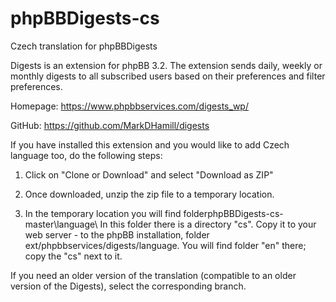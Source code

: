 # phpBBDigests-cs

Czech translation for phpBBDigests


Digests is an extension for phpBB 3.2. The extension sends daily, weekly or monthly digests to all subscribed users 
based on their preferences and filter preferences.

Homepage: https://www.phpbbservices.com/digests_wp/

GitHub: https://github.com/MarkDHamill/digests

If you have installed this extension and you would like to add Czech language too, do the following steps:

1. Click on "Clone or Download" and select "Download as ZIP"

2. Once downloaded, unzip the zip file to a temporary location.

3. In the temporary location you will find folderphpBBDigests-cs-master\language\ In this folder there is a directory "cs". 
Copy it to your web server - to the phpBB installation, folder ext/phpbbservices/digests/language. You will find folder "en" 
there; copy the "cs" next to it.


If you need an older version of the translation (compatible to an older version of the Digests), select the corresponding branch.

